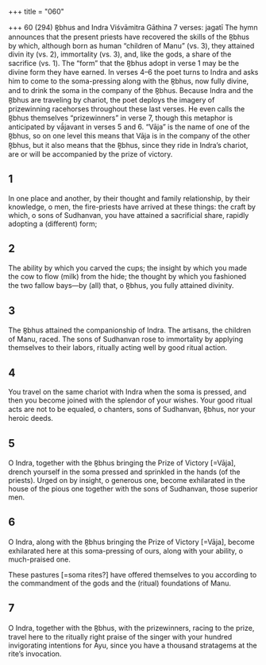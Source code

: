 +++
title = "060"

+++
60 (294) R̥bhus and Indra
Viśvāmitra Gāthina
7 verses: jagatī
The hymn announces that the present priests have recovered the skills of the R̥bhus  by which, although born as human “children of Manu” (vs. 3), they attained divin ity (vs. 2), immortality (vs. 3), and, like the gods, a share of the sacrifice (vs. 1). The  “form” that the R̥bhus adopt in verse 1 may be the divine form they have earned. In  verses 4–6 the poet turns to Indra and asks him to come to the soma-pressing along  with the R̥bhus, now fully divine, and to drink the soma in the company of the  R̥bhus. Because Indra and the R̥bhus are traveling by chariot, the poet deploys the  imagery of prizewinning racehorses throughout these last verses. He even calls the  R̥bhus themselves “prizewinners” in verse 7, though this metaphor is anticipated  by vā́javant in verses 5 and 6. “Vāja” is the name of one of the R̥bhus, so on one  level this means that Vāja is in the company of the other R̥bhus, but it also means  that the R̥bhus, since they ride in Indra’s chariot, are or will be accompanied by the  prize of victory.
## 1
In one place and another, by their thought and family relationship, by  their knowledge, o men, the fire-priests have arrived at these things:
the craft by which, o sons of Sudhanvan, you have attained a sacrificial  share, rapidly adopting a (different) form;
## 2
The ability by which you carved the cups; the insight by which you made  the cow to flow (milk) from the hide;
the thought by which you fashioned the two fallow bays—by (all) that, o  R̥bhus, you fully attained divinity.
## 3
The R̥bhus attained the companionship of Indra. The artisans, the  children of Manu, raced.
The sons of Sudhanvan rose to immortality by applying themselves to  their labors, ritually acting well by good ritual action.
## 4
You travel on the same chariot with Indra when the soma is pressed, and  then you become joined with the splendor of your wishes.
Your good ritual acts are not to be equaled, o chanters, sons of
Sudhanvan, R̥bhus, nor your heroic deeds.
## 5
O Indra, together with the R̥bhus bringing the Prize of Victory [=Vāja],  drench yourself in the soma pressed and sprinkled in the hands (of the  priests).
Urged on by insight, o generous one, become exhilarated in the
house of the pious one together with the sons of Sudhanvan, those  superior men.
## 6
O Indra, along with the R̥bhus bringing the Prize of Victory [=Vāja],  become exhilarated here at this soma-pressing of ours, along with
your ability, o much-praised one.

These pastures [=soma rites?] have offered themselves to you according  to the commandment of the gods and the (ritual) foundations
of Manu.
## 7
O Indra, together with the R̥bhus, with the prizewinners, racing to the  prize, travel here to the ritually right praise of the singer
with your hundred invigorating intentions for Āyu, since you have a  thousand stratagems at the rite’s invocation.